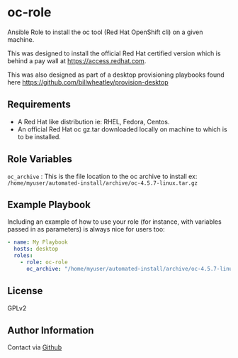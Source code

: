 oc-role
=========

Ansible Role to install the oc tool (Red Hat OpenShift cli) on a given machine.  

This was designed to install the official Red Hat certified version which is behind a pay wall at <https://access.redhat.com>.

This was also designed as part of a desktop provisioning playbooks found here <https://github.com/billwheatley/provision-desktop>

Requirements
------------

- A Red Hat like distribution ie: RHEL, Fedora, Centos.
- An official Red Hat oc gz.tar downloaded locally on machine to which is to be installed.

Role Variables
--------------

`oc_archive` : This is the file location to the oc archive to install ex: `/home/myuser/automated-install/archive/oc-4.5.7-linux.tar.gz`

Example Playbook
----------------

Including an example of how to use your role (for instance, with variables passed in as parameters) is always nice for users too:

```yaml
- name: My Playbook
  hosts: desktop
  roles:
    - role: oc-role
      oc_archive: "/home/myuser/automated-install/archive/oc-4.5.7-linux.tar.gz"
```

License
-------

GPLv2

Author Information
------------------

Contact via [Github](https://github.com/billwheatley/)
